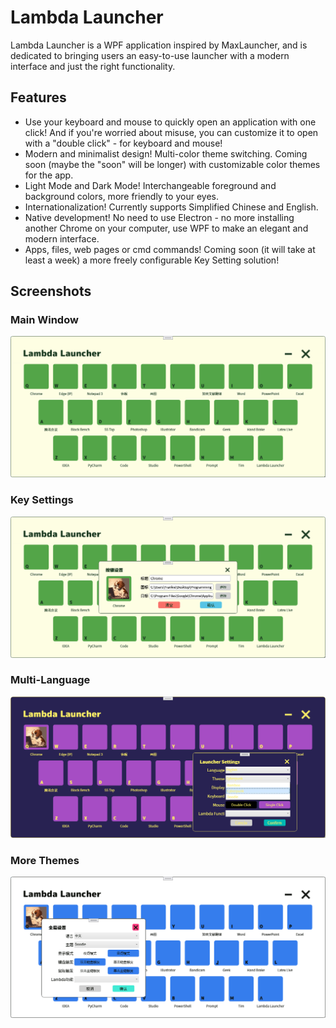 # Lambda Launcher

Lambda Launcher is a WPF application inspired by MaxLauncher, and is dedicated to bringing users an easy-to-use launcher with a modern interface and just the right functionality.

## Features

- Use your keyboard and mouse to quickly open an application with one click! And if you're worried about misuse, you can customize it to open with a "double click" - for keyboard and mouse!
- Modern and minimalist design! Multi-color theme switching. Coming soon (maybe the "soon" will be longer) with customizable color themes for the app.
- Light Mode and Dark Mode! Interchangeable foreground and background colors, more friendly to your eyes.
- Internationalization! Currently supports Simplified Chinese and English.
- Native development! No need to use Electron - no more installing another Chrome on your computer, use WPF to make an elegant and modern interface.
- Apps, files, web pages or cmd commands! Coming soon (it will take at least a week) a more freely configurable Key Setting solution!

## Screenshots

### Main Window

![Main Window](Screenshots/V0317-Main-Menu.png)

### Key Settings

![Key Settings](Screenshots/V0317-KeySetting.png)

### Multi-Language

![Multi-Language](Screenshots/V0317-Multi-language.png)

### More Themes

![More Themes](Screenshots/V0317-Theme.png)
